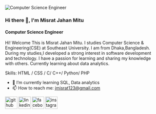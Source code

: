 ![Computer Science Engineer](https://media.licdn.com/dms/image/D5616AQHrjsotInnKVg/profile-displaybackgroundimage-shrink_350_1400/0/1714376650378?e=1720051200&v=beta&t=r2k6o8OkSyjnsso1mRq_9JAX2gvhIGO5WYoaQ086p-s)

### Hi there 👋, I'm Misrat Jahan Mitu
#### Computer Science Engineer

Hi! Welcome
This is Misrat Jahan Mitu. I studies Computer Science & Engineering(CSE) at Southeast University. I am from Dhaka,Bangladesh. During my studies,I developed a strong interest in software development and technology. I have a passion for learning and sharing my knowledge with others. Currently learning about data analytics. 



Skills: HTML / CSS / C/ C++/ Python/ PHP

- 🌱 I’m currently learning SQL, Data analytics 
- 📫 How to reach me: jmisrat123@gmail.com 


[<img src='https://cdn.jsdelivr.net/npm/simple-icons@3.0.1/icons/github.svg' alt='github' height='40'>](https://github.com/https://github.com/misrat-mitu)  [<img src='https://cdn.jsdelivr.net/npm/simple-icons@3.0.1/icons/linkedin.svg' alt='linkedin' height='40'>](https://www.linkedin.com/in/https://www.linkedin.com/in/misrat-jahan-mitu-201528221?utm_source=share&utm_campaign=share_via&utm_content=profile&utm_medium=android_app/)  [<img src='https://cdn.jsdelivr.net/npm/simple-icons@3.0.1/icons/facebook.svg' alt='facebook' height='40'>](https://www.facebook.com/https://www.facebook.com/misrat.mitu.146)  [<img src='https://cdn.jsdelivr.net/npm/simple-icons@3.0.1/icons/instagram.svg' alt='instagram' height='40'>](https://www.instagram.com/https://www.instagram.com/misrat40?igsh=MWxobGZ6bjl6MXBqYw==/)  

